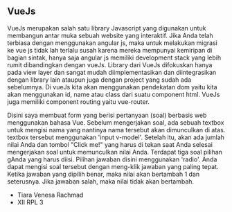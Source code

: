 ## VueJs

VueJs merupakan salah satu  library Javascript yang digunakan untuk membangun antar muka sebuah website yang interaktif. Jika Anda telah terbiasa dengan menggunakan angular js, maka untuk melakukan migrasi ke vue js tidak lah terlalu susah karena mereka mempunyai kemiripan di bagian sintak, hanya saja angular js memiliki development stack yang lebih rumit dibandingkan dengan vueJs. Library dari VueJs difokuskan hanya pada view layer dan sangat mudah diimplementasikan dan diintegrasikan dengan library lain ataupun juga dengan project yang sudah ada sebelumnya. Di vueJs kita akan menggunakan pendekatan dom yaitu kita akan menggunakan id, name atau class dari suatu component html. VueJs juga memiliki component routing yaitu vue-router. 

Disini saya membuat form yang berisi pertanyaan (soal) berbasis web menggunakan bahasa Vue. Sebelum mengerjakan soal, ada sebuah textbox untuk mengisi nama yang nantinya nama tersebut akan dimunculkan di atas. textbox tersebut menggunakan 'input v-model'. Setelah itu, akan ada jumlah nilai Anda dan tombol "Click me!" yang harus di tekan saat Anda selesai mengerjakan soal untuk memunculkan nilai Anda. Terdapat tiga soal pilihan gAnda yang harus diisi. Pilihan jawaban disini menggunakan 'radio'. Anda dapat mengisi soal tersebut dengan meng-klik jawaban yang paling tepat. Ketika jawaban yang dipilih benar, maka nilai akan bertambah 1 dan seterusnya. Jika jawaban salah, maka nilai tidak akan bertambah.

- Tiara Venesa Rachmad
- XII RPL 3
